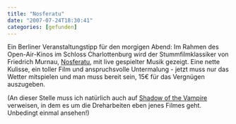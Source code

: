 ```yaml
---
title: "Nosferatu"
date: "2007-07-24T18:30:41"
categories: [gefunden]
---
```


Ein Berliner Veranstaltungstipp für den morgigen Abend: Im Rahmen des Open-Air-Kinos im Schloss Charlottenburg wird der Stummfilmklassiker von Friedrich Murnau, [Nosferatu](http://www.stummfilmkonzerte.de/ort-eintritt/eintritt_CharlottenburgNosferatu07.html), mit live gespielter Musik gezeigt. Eine nette Kulisse, ein toller Film und anspruchsvolle Untermalung - jetzt muss nur das Wetter mitspielen und man muss bereit sein, 15€ für das Vergnügen auszugeben.

(An dieser Stelle muss ich natürlich auch auf [Shadow of the Vampire](/2001/08/07/shadow-of-the-vampire/) verweisen, in dem es um die Dreharbeiten eben jenes Filmes geht. Unbedingt einmal ansehen!)
